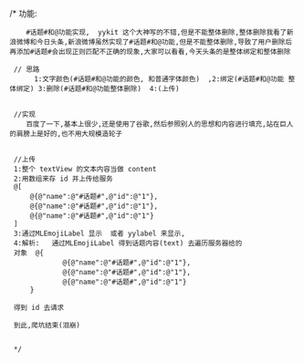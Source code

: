  /*
     功能:
     
        #话题#和@功能实现,  yykit 这个大神写的不错,但是不能整体删除,整体删除我看了新浪微博和今日头条,新浪微博虽然实现了#话题#和@功能,但是不能整体删除,导致了用户删除后再添加#话题#会出现正则匹配不正确的现象,大家可以看看,今天头条的是整体绑定和整体删除
     
     // 思路
          1:文字颜色(#话题#和@功能的颜色, 和普通字体颜色)  ,2:绑定(#话题#和@功能 整体绑定) 3:删除(#话题#和@功能整体删除)  4:(上传)
     
     
     //实现
        百度了一下,基本上很少,还是使用了谷歌,然后参照别人的思想和内容进行填充,站在巨人的肩膀上是好的,也不用大规模造轮子
     
     
     //上传
     1:整个 textView 的文本内容当做 content
     2:用数组来存 id 并上传给服务
     @[
         @{@"name":@"#话题#",@"id":@"1"},
         @{@"name":@"#话题#",@"id":@"1"},
         @{@"name":@"#话题#",@"id":@"1"}
     ]
     3:通过MLEmojiLabel 显示  或者 yylabel 来显示,
     4:解析:   通过MLEmojiLabel 得到话题内容(text) 去遍历服务器给的
     对象  @{
                 @{@"name":@"#话题#",@"id":@"1"},
                 @{@"name":@"#话题#",@"id":@"1"},
                 @{@"name":@"#话题#",@"id":@"1"}
         }
     
     得到 id 去请求
     
     到此,爬坑结束(泪崩)
     
    
     */
    
